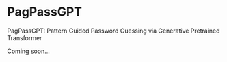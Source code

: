 # PagPassGPT
PagPassGPT: Pattern Guided Password Guessing via Generative Pretrained Transformer

Coming soon...
